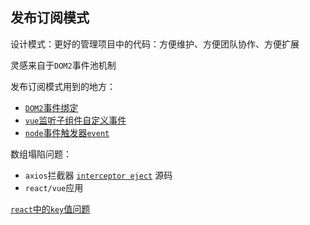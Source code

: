 ## 发布订阅模式
设计模式：更好的管理项目中的代码：方便维护、方便团队协作、方便扩展

灵感来自于`DOM2`事件池机制

发布订阅模式用到的地方：
* [`DOM2`事件绑定](https://developer.mozilla.org/zh-CN/docs/Web/API/EventTarget/addEventListener)
* [`vue`监听子组件自定义事件](https://cn.vuejs.org/v2/guide/components.html#%E7%9B%91%E5%90%AC%E5%AD%90%E7%BB%84%E4%BB%B6%E4%BA%8B%E4%BB%B6)
* [`node`事件触发器`event`](http://nodejs.cn/api/events.html#events_events)

数组塌陷问题：
* `axios`拦截器 [`interceptor eject`](https://github.com/axios/axios/blob/16b5718954d88fbefe17f0b91101d742b63209c7/lib/core/InterceptorManager.js#L30-L34) 源码
* `react/vue`应用

[`react`中的`key`值问题](https://kentcdodds.com/blog/understanding-reacts-key-prop)
